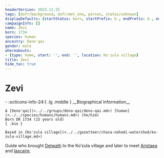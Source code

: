 ```yaml
---
headerVersion: 2023.11.25
tags: [dufr/background, dufr/met_one, person, status/unknown]
displayDefaults: {startStatus: born, startPrefix: b., endPrefix: d., endStatus: died}
campaignInfo: []
name: Zevi
born: 1734
species: human
ancestry: Deno'qai
gender: male
whereabouts:
- {type: home, start: '', end: '', location: Ko'zula village}
title: Zevi
hide_toc: true
---
```


# Zevi
<div class="grid cards ext-narrow-margin ext-one-column" markdown>
- :octicons-info-24:{ .lg .middle } __Biographical Information__

    A [Deno'qai](<../../groups/deno-qai/deno-qai.md>) [human](<../../species/humans/humans.md>) (he/him)  
    Born DR 1734 (15 years old)  
    { .bio }

    Based in [Ko'zula village](<../../gazetteer/chasa-nahadi-watershed/ko-zula-village.md>)
</div>


Guide who brought [Delwath](<../pcs/dunmar-fellowship/delwath.md>) to the Ko’zula village and later to meet [Aristaea](<../pcs/dunmar-fellowship/guests/aristaea.md>) and [Iascaire](<../pcs/dunmar-fellowship/guests/iascaire.md>).